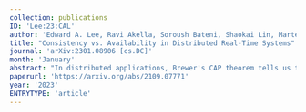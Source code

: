 ```yaml
---
collection: publications
ID: 'Lee:23:CAL'
author: 'Edward A. Lee, Ravi Akella, Soroush Bateni, Shaokai Lin, Marten Lohstroh, Christian Menard'
title: "Consistency vs. Availability in Distributed Real-Time Systems"
journal: 'arXiv:2301.08906 [cs.DC]'
month: 'January'
abstract: "In distributed applications, Brewer's CAP theorem tells us that when networks become partitioned (P), one must give up either consistency (C) or availability (A). Consistency is agreement on the values of shared variables; availability is the ability to respond to reads and writes accessing those shared variables. Availability is a real-time property whereas consistency is a logical property. We have extended the CAP theorem to relate quantitative measures of these two properties to quantitative measures of communication and computation latency (L), obtaining a relation called the CAL theorem that is linear in a max-plus algebra. This paper shows how to use the CAL theorem in various ways to help design real-time systems. We develop a methodology for systematically trading off availability and consistency in application-specific ways and to guide the system designer when putting functionality in end devices, in edge computers, or in the cloud. We build on the Lingua Franca coordination language to provide system designers with concrete analysis and design tools to make the required tradeoffs in deployable software."
paperurl: 'https://arxiv.org/abs/2109.07771'
year: '2023'
ENTRYTYPE: 'article'
---
```


